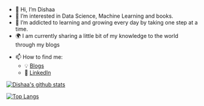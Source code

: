 - 👋 Hi, I’m Dishaa
- 👀 I’m interested in Data Science, Machine Learning and books.
- 🌱 I’m addicted to learning and growing every day by taking one step at a time.
- :earth_africa: I am currently sharing a little bit of my knowledge to the world through my blogs
<!-- - 💞️ I’m looking to coll -->
- 📫 How to find me: 
  - :bulb: [Blogs](https://www.analyticsvidhya.com/blog/author/dishaa.agarwal/)
  - :office: [LinkedIn](https://www.linkedin.com/in/dishaa-agarwal-340249196/)




[![Dishaa's github stats](https://github-readme-stats.vercel.app/api?username=dishaaagarwal&count_private=true&show_icons=true&theme=radical&hide_rank=false)](https://github.com/anuraghazra/github-readme-stats)

[![Top Langs](https://github-readme-stats.vercel.app/api/top-langs/?username=dishaaagarwal)](https://github.com/anuraghazra/github-readme-stats)


 
<!-- dishaaagarwal/dishaaagarwal is a ✨ special ✨ repository because its `README.md` (this file) appears on your GitHub profile.
You can click the Preview link to take a look at your changes.
---> 
